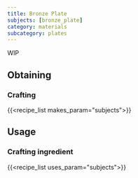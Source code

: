 ```yaml
---
title: Bronze Plate
subjects: [bronze_plate]
category: materials
subcategory: plates
---
```


WIP

Obtaining
---------

### Crafting
{{<recipe_list makes_param="subjects">}}


Usage
-----

### Crafting ingredient
{{<recipe_list uses_param="subjects">}}

